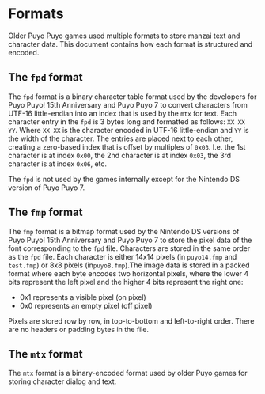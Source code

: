 # Formats

Older Puyo Puyo games used multiple formats to store manzai text and character
data. This document contains how each format is structured and encoded.

## The `fpd` format

The `fpd` format is a binary character table format used by the developers for
Puyo Puyo! 15th Anniversary and Puyo Puyo 7 to convert characters from UTF-16
little-endian into an index that is used by the `mtx` for text. Each character
entry in the `fpd` is 3 bytes long and formatted as follows: `XX XX YY`. Where
`XX XX` is the character encoded in UTF-16 little-endian and `YY` is the width
of the character. The entries are placed next to each other, creating a
zero-based index that is offset by multiples of `0x03`. I.e. the 1st character
is at index `0x00`, the 2nd character is at index `0x03`, the 3rd character is
at index `0x06`, etc.

The `fpd` is not used by the games internally except for the Nintendo DS version
of Puyo Puyo 7.

## The `fmp` format

The `fmp` format is a bitmap format used by the Nintendo DS versions of Puyo
Puyo! 15th Anniversary and Puyo Puyo 7 to store the pixel data of the font
corresponding to the `fpd` file. Characters are stored in the same order as the
`fpd` file. Each character is either 14x14 pixels (in `puyo14.fmp` and
`test.fmp`) or 8x8 pixels (in`puyo8.fmp`).The image data is stored in a packed
format where each byte encodes two horizontal pixels, where the lower 4 bits
represent the left pixel and the higher 4 bits represent the right one:
- 0x1 represents a visible pixel (on pixel)
- 0x0 represents an empty pixel (off pixel)

Pixels are stored row by row, in top-to-bottom and left-to-right order. There
are no headers or padding bytes in the file.

## The `mtx` format

<!-- TODO: Finish the mtx format for PP15 and PP7 -->
<!-- TODO: Look at the mtx format for PP20 -->
The `mtx` format is a binary-encoded format used by older Puyo games for
storing character dialog and text.

